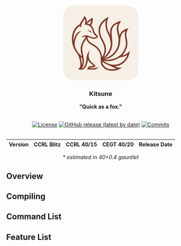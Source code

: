 <div align="center">

<img
width="200"
alt="Kitsune Logo"
src=".readme/logos/kitsune_round_corners.png">

<h3>Kitsune</h3>
<b>"Quick as a fox."</b>
<br>
<br>

[![License](https://img.shields.io/github/license/TomaszJaworski777/Kitsune?style=for-the-badge)](https://opensource.org/license/gpl-3-0)
[![GitHub release (latest by date)](https://img.shields.io/github/v/release/TomaszJaworski777/Kitsune?style=for-the-badge)](https://github.com/TomaszJaworski777/Kitsune/releases/latest)
[![Commits](https://img.shields.io/github/commits-since/TomaszJaworski777/Kitsune/latest?style=for-the-badge)](https://github.com/TomaszJaworski777/Kitsune/commits/main)
<br>
<br>

| Version | CCRL Blitz | CCRL 40/15 | CEGT 40/20 | Release Date |
|:-------:|:----------:|:----------:|:----------:|:------------:|

<i>* estimated in 40+0.4 gauntlet</i>

</div>

## Overview

## Compiling

## Command List

## Feature List